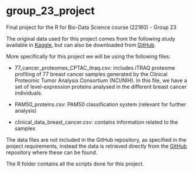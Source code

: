 # group_23_project

Final project for the R for Bio-Data Science course (22160) - Group 23

The original data used for this project comes from the following study available in [Kaggle](https://www.kaggle.com/datasets/piotrgrabo/breastcancerproteomes/data?select=77_cancer_proteomes_CPTAC_itraq.csv), but can also be downloaded from [GitHub](https://github.com/BCPP/BreastCancerProteomes/tree/master).

More specifically for this project we will be using the following files:

-   77_cancer_proteomes_CPTAC_itraq.csv: includes iTRAQ proteome profiling of 77 breast cancer samples generated by the Clinical Proteomic Tumor Analysis Consortium (NCI/NIH). In this file, we have a set of level-expression proteins analysed in the different breast cancer individuals.

-   PAM50_proteins.csv: PAM50 classification system (relevant for further analysis)

-   clinical_data_breast_cancer.csv: contains information related to the samples

The data files are not included in the GitHub repository, as specified in the project requirements, instead the data is retrieved directly from the [GitHub](https://github.com/BCPP/BreastCancerProteomes/tree/master) repository where these can be found.

The R folder contains all the scripts done for this project.
